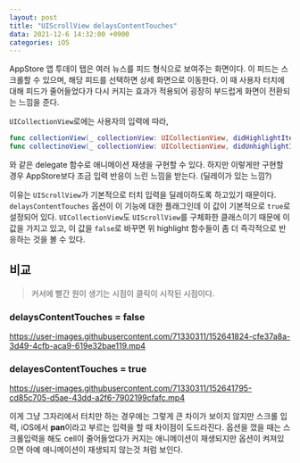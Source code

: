 ```yaml
---
layout: post
title: "UIScrollView delaysContentTouches"
data: 2021-12-6 14:32:00 +0900
categories: iOS
---
```


AppStore 앱 투데이 탭은 여러 뉴스를 피드 형식으로 보여주는 화면이다. 이 피드는 스크롤할 수 있으며, 해당 피드를 선택하면 상세 화면으로 이동한다. 이 때 사용자 터치에 대해 피드가 줄어들었다가 다시 커지는 효과가 적용되어 굉장히 부드럽게 화면이 전환되는 느낌을 준다.

`UICollectionView`로에는 사용자의 입력에 따라,

```swift
func collectionView(_ collectionView: UICollectionView, didHighlightItemAt indexPath: IndexPath)
func collectinoView(_ collectionView: UICollectionView, didUnhighlightItemAt indexPath: IndexPath)
```

와 같은 delegate 함수로 애니메이션 재생을 구현할 수 있다. 하지만 이렇게만 구현할 경우 AppStore보다 조금 입력 반응이 느린 느낌을 받는다. (딜레이가 있는 느낌?)

이유는 `UIScrollView`가 기본적으로 터치 입력을 딜레이하도록 하고있기 때문이다. `delaysContentTouches` 옵션이 이 기능에 대한 플래그인데 이 값이 기본적으로 `true`로 설정되어 있다. `UICollectionView`도 `UIScrollView`를 구체화한 클래스이기 때문에 이 값을 가지고 있고, 이 값을 `false`로 바꾸면 위 highlight 함수들이 좀 더 즉각적으로 반응하는 것을 볼 수 있다.

## 비교

> 커서에 빨간 원이 생기는 시점이 클릭이 시작된 시점이다.

### delaysContentTouches = false

https://user-images.githubusercontent.com/71330311/152641824-cfe37a8a-3d49-4cfb-aca9-619e32bae119.mp4

### delayesContentTouches = true

https://user-images.githubusercontent.com/71330311/152641795-cd85c705-d5ae-43dd-a2f6-7902199cfafc.mp4

이게 그냥 그자리에서 터치만 하는 경우에는 그렇게 큰 차이가 보이지 않지만 스크롤 입력, iOS에서 **pan**이라고 부르는 입력을 할 때 차이점이 도드라진다. 옵션을 껐을 때는 스크롤입력을 해도 cell이 줄어들었다가 커지는 애니메이션이 재생되지만 옵션이 켜져있으면 아예 애니메이션이 재생되지 않는것 처럼 보인다.
